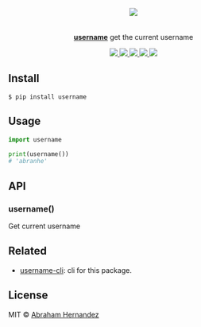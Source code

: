 <p align="center">
	<a href="https://pypi.org/project/username"><img src="https://cdn.abranhe.com/projects/username/logo.svg"></a>
	<br>
	<br>
	<br>
	<a href="https://pypi.org/project/username"><b>username</b></a> get the current username
</p>

<p align="center">
	<a href="https://github.com/abranhe/username/actions/workflows/test.yml">
		<img src="https://github.com/abranhe/username/actions/workflows/test.yml/badge.svg" />
	</a>
	<a href="https://app.travis-ci.com/github/abranhe/username">
		<img src="https://img.shields.io/travis/com/abranhe/username.svg?logo=travis" />
	</a>
	<a href="https://ci.appveyor.com/project/abranhe/username">
		<img src="https://ci.appveyor.com/api/projects/status/8bp4dpqr76nx2nxt?svg=true" />
	</a>
	<a href="https://pypi.org/project/username">
		<img src="https://img.shields.io/pypi/v/username">
	</a>
	<a href="https://github.com/abranhe/username/blob/master/license">
		<img src="https://img.shields.io/github/license/abranhe/username.svg" />
	</a>
</p>

## Install

```console
$ pip install username
```

## Usage

```python
import username

print(username())
# 'abranhe'
```

## API

### username()

Get current username

## Related

- [username-cli](https://github.com/abranhe/username-cli): cli for this package.

## License

MIT © [Abraham Hernandez](https://github.com/abranhe)
